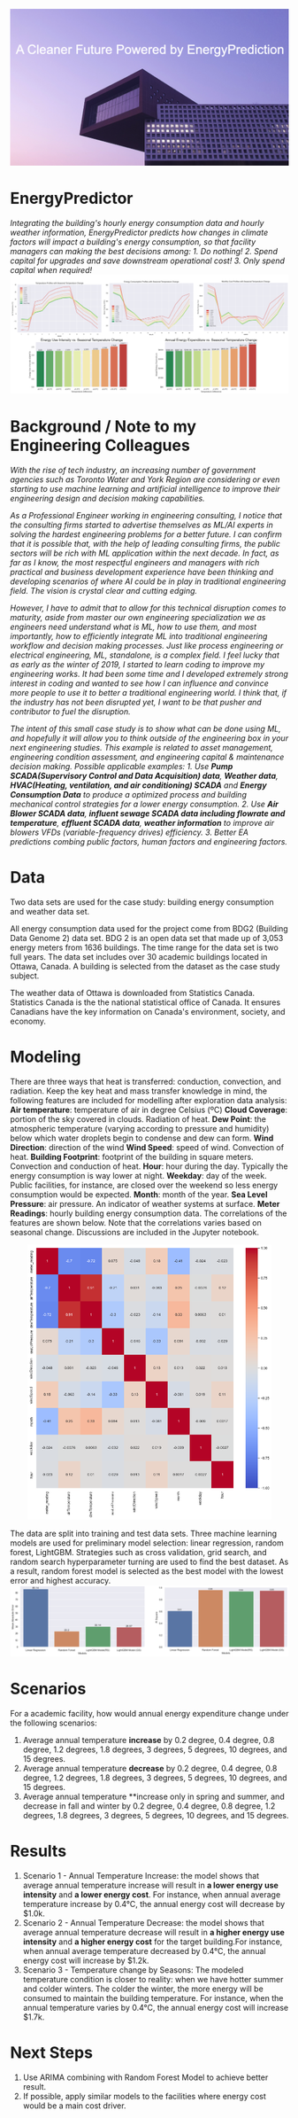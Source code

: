 ![cover_photo](./readmefile/cover.png)
# EnergyPredictor
*Integrating the building's hourly energy consumption data and hourly weather information, EnergyPredictor predicts how changes in climate factors will impact a building's energy consumption, so that facility managers can making the best decisions among: 1. Do nothing! 2. Spend capital for upgrades and save downstream operational cost! 3. Only spend capital when required!*
<img src='https://github.com/DelinM/EnergyPredictor/blob/main/readmefile/Readme_1.png'>

# Background / Note to my Engineering Colleagues
  *With the rise of tech industry, an increasing number of government agencies such as Toronto Water and York Region are considering or even starting to use machine learning and artificial intelligence to improve their engineering design and decision making capabilities.*
  
  *As a Professional Engineer working in engineering consulting, I notice that the consulting firms started to advertise themselves as ML/AI experts in solving the hardest engineering problems for a better future. I can confirm that it is possible that, with the help of leading consulting firms, the public sectors will be rich with ML application within the next decade. In fact, as far as I know, the most respectful engineers and managers with rich practical and business development experience have been thinking and developing scenarios of where AI could be in play in traditional engineering field. The vision is crystal clear and cutting edging.*
  
  *However, I have to admit that to allow for this technical disruption comes to maturity, aside from master our own engineering specialization we as engineers need understand what is ML, how to use them, and most importantly, how to efficiently integrate ML into traditional engineering workflow and decision making processes. Just like process engineering or electrical engineering, ML, standalone, is a complex field. I feel lucky that as early as the winter of 2019, I started to learn coding to improve my engineering works. It had been some time and I developed extremely strong interest in coding and wanted to see how I can influence and convince more people to use it to better a traditional engineering world. I think that, if the industry has not been disrupted yet, I want to be that pusher and contributor to fuel the disruption.*
  
  *The intent of this small case study is to show what can be done using ML, and hopefully it will allow you to think outside of the engineering box in your next engineering studies. This example is related to asset management, engineering condition assessment, and engineering capital & maintenance decision making. Possible applicable examples:*
    *1. Use **Pump SCADA(Supervisory Control and Data Acquisition) data**, **Weather data**, **HVAC(Heating, ventilation, and air conditioning) SCADA** and **Energy Consumption Data** to produce a optimized process and building mechanical control strategies for a lower energy consumption.*
    *2. Use **Air Blower SCADA data**, **influent sewage SCADA data including flowrate and temperature**, **effluent SCADA data**, **weather information** to improve air blowers VFDs (variable-frequency drives) efficiency.*
    *3. Better EA predictions combing public factors, human factors and engineering factors.*

# Data
Two data sets are used for the case study: building energy consumption and weather data set.

All energy consumption data used for the project come from BDG2 (Building Data Genome 2) data set. BDG 2 is an open data set that made up of 3,053 energy meters from 1636 buildings. The time range for the data set is two full years. The data set includes over 30 academic buildings located in Ottawa, Canada. A building is selected from the dataset as the case study subject.

The weather data of Ottawa is downloaded from Statistics Canada. Statistics Canada is the the national statistical office of Canada. It ensures Canadians have the key information on Canada's environment, society, and economy.

# Modeling
There are three ways that heat is transferred: conduction, convection, and radiation. Keep the key heat and mass transfer knowledge in mind, the following features are included for modelling after exploration data analysis:
**Air temperature**: temperature of air in degree Celsius (ºC)
**Cloud Coverage**: portion of the sky covered in clouds. Radiation of heat.
**Dew Point**: the atmospheric temperature (varying according to pressure and humidity) below which water droplets begin to condense and dew can form.
**Wind Direction**: direction of the wind
**Wind Speed**: speed of wind. Convection of heat.
**Building Footprint**: footprint of the building in square meters. Convection and conduction of heat.
**Hour**: hour during the day. Typically the energy consumption is way lower at night.
**Weekday**: day of the week. Public facilities, for instance, are closed over the weekend so less energy consumption would be expected.
**Month**: month of the year.
**Sea Level Pressure**: air pressure. An indicator of weather systems at surface.
**Meter Readings**: hourly building energy consumption data.
The correlations of the features are shown below. Note that the correlations varies based on seasonal change. Discussions are included in the Jupyter notebook.
<p align="center" width="100%">
<img src='https://github.com/DelinM/EnergyPredictor/blob/main/readmefile/Readme_2.png'>

The data are split into training and test data sets. Three machine learning models are used for preliminary model selection: linear regression, random forest, LightGBM. Strategies such as cross validation, grid search, and random search hyperparameter turning are used to find the best dataset. As a result, random forest model is selected as the best model with the lowest error and highest accuracy.
<img src='https://github.com/DelinM/EnergyPredictor/blob/main/readmefile/Readme_3.png'>


# Scenarios
For a academic facility, how would annual energy expenditure change under the following scenarios:

  1. Average annual temperature **increase** by 0.2 degree, 0.4 degree, 0.8 degree, 1.2 degrees, 1.8 degrees, 3 degrees, 5 degrees, 10 degrees, and 15 degrees.
  2. Average annual temperature **decrease** by 0.2 degree, 0.4 degree, 0.8 degree, 1.2 degrees, 1.8 degrees, 3 degrees, 5 degrees, 10 degrees, and 15 degrees.
  3. Average annual temperature **increase only in spring and summer, and decrease in fall and winter by 0.2 degree, 0.4 degree, 0.8 degree, 1.2 degrees, 1.8 degrees, 3 degrees, 5 degrees, 10 degrees, and 15 degrees.


# Results
1. Scenario 1 - Annual Temperature Increase: the model shows that average annual temperature increase will result in **a lower energy use intensity** and **a lower energy cost**. For instance, when annual average temperature increase by 0.4°C, the annual energy cost will decrease by $1.0k.
2. Scenario 2 - Annual Temperature Decrease: the model shows that average annual temperature decrease will result in **a higher energy use intensity** and **a higher energy cost** for the target building.For instance, when annual average temperature decreased by 0.4°C, the annual energy cost will increase by $1.2k.
3. Scenario 3 - Temperature change by Seasons: The modeled temperature condition is closer to reality: when we have hotter summer and colder winters. The colder the winter, the more energy will be consumed to maintain the building temperature. For instance, when the annual temperature varies by 0.4°C, the annual energy cost will increase $1.7k.

# Next Steps
1. Use ARIMA combining with Random Forest Model to achieve better result.
2. If possible, apply similar models to the facilities where energy cost would be a main cost driver.
